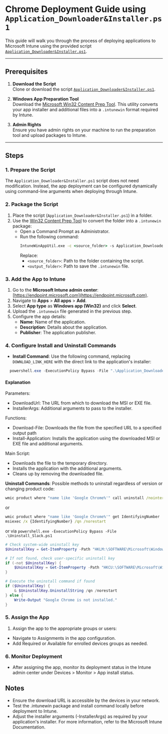 # Chrome Deployment Guide using `Application_Downloader&Installer.ps1`

This guide will walk you through the process of deploying applications to Microsoft Intune using the provided script [`Application_Downloader&Installer.ps1`](https://github.com/bbmumford/Intune-Toolkit/blob/main/Windows/Software%20-%20TEMPLATE/Application_Downloader%26Installer.ps1).

---

## Prerequisites

1. **Download the Script**  
   Clone or download the script [`Application_Downloader&Installer.ps1`](https://github.com/bbmumford/Intune-Toolkit/blob/main/Windows/Software%20-%20TEMPLATE/Application_Downloader%26Installer.ps1).

2. **Windows App Preparation Tool**  
   Download the [Microsoft Win32 Content Prep Tool](https://github.com/microsoft/Microsoft-Win32-Content-Prep-Tool). This utility converts your app installer and additional files into a `.intunewin` format required by Intune.

3. **Admin Rights**  
   Ensure you have admin rights on your machine to run the preparation tool and upload packages to Intune.

---

## Steps

### 1. Prepare the Script
The `Application_Downloader&Installer.ps1` script does not need modification. Instead, the app deployment can be configured dynamically using command-line arguments when deploying through Intune.

### 2. Package the Script
1. Place the script (`Application_Downloader&Installer.ps1`) in a folder.
2. Use the [Win32 Content Prep Tool](https://github.com/microsoft/Microsoft-Win32-Content-Prep-Tool) to convert the folder into a `.intunewin` package:
   - Open a Command Prompt as Administrator.
   - Run the following command:
     ```cmd
     IntuneWinAppUtil.exe -c <source_folder> -s Application_Downloader&Installer.ps1 -o <output_folder>
     ```
     Replace:
     - `<source_folder>`: Path to the folder containing the script.
     - `<output_folder>`: Path to save the `.intunewin` file.

### 3. Add the App to Intune
1. Go to the **Microsoft Intune admin center**: [https://endpoint.microsoft.com](https://endpoint.microsoft.com).
2. Navigate to **Apps** > **All apps** > **Add**.
3. Select **App type** as **Windows app (Win32)** and click **Select**.
4. Upload the `.intunewin` file generated in the previous step.
5. Configure the app details:
   - **Name**: Name of the application.
   - **Description**: Details about the application.
   - **Publisher**: The application publisher.

### 4. Configure Install and Uninstall Commands
- **Install Command**: Use the following command, replacing `DOWNLOAD_LINK_HERE` with the direct link to the application's installer:
```powershell
  powershell.exe -ExecutionPolicy Bypass -File ".\Application_Downloader&Installer.ps1" -DownloadUrl "https://dl.google.com/tag/s/appguid%3D%7B8A69D345-D564-463C-AFF1-A69D9E530F96%7D%26iid%3D%7BA7E4480B-E7CE-93D3-C349-B3AA2D62E60D%7D%26lang%3Den%26browser%3D4%26usagestats%3D0%26appname%3DGoogle%2520Chrome%26needsadmin%3Dtrue%26ap%3Dx64-stable-statsdef_0%26brand%3DGCEA/dl/chrome/install/googlechromestandaloneenterprise64.msi" -InstallerArgs "/q /l"
```
#### Explanation

Parameters:
- DownloadUrl: The URL from which to download the MSI or EXE file.
- InstallerArgs: Additional arguments to pass to the installer.

Functions:
- Download-File: Downloads the file from the specified URL to a specified output path
- Install-Application: Installs the application using the downloaded MSI or EXE file and additional arguments.

Main Script:
- Downloads the file to the temporary directory.
- Installs the application with the additional arguments.
- Cleans up by removing the downloaded file.

**Uninstall Commands**: Possible methods to uninstall regardless of version or changing product code:
```cmd
wmic product where "name like 'Google Chrome%'" call uninstall /nointeractive
```
or
```cmd
wmic product where "name like 'Google Chrome%'" get IdentifyingNumber
msiexec /x {IdentifyingNumber} /qn /norestart
```

or via
`powershell.exe -ExecutionPolicy Bypass -File .\Uninstall_Slack.ps1`
```powershell
# Check system-wide uninstall key
$UninstallKey = Get-ItemProperty -Path "HKLM:\SOFTWARE\Microsoft\Windows\CurrentVersion\Uninstall\*" | Where-Object { $_.DisplayName -eq "Google Chrome" }

# If not found, check user-specific uninstall key
if (-not $UninstallKey) {
    $UninstallKey = Get-ItemProperty -Path "HKCU:\SOFTWARE\Microsoft\Windows\CurrentVersion\Uninstall\*" | Where-Object { $_.DisplayName -eq "Google Chrome" }
}

# Execute the uninstall command if found
if ($UninstallKey) {
    & $UninstallKey.UninstallString /qn /norestart
} else {
    Write-Output "Google Chrome is not installed."
}
```

### 5. Assign the App
1. Assign the app to the appropriate groups or users:
- Navigate to Assignments in the app configuration.
- Add Required or Available for enrolled devices groups as needed.
### 6. Monitor Deployment
- After assigning the app, monitor its deployment status in the Intune admin center under Devices > Monitor > App install status.

## Notes
- Ensure the download URL is accessible by the devices in your network.
- Test the .intunewin package and install command locally before deployment to Intune.
- Adjust the installer arguments (-InstallerArgs) as required by your application's installer.
For more information, refer to the Microsoft Intune Documentation.